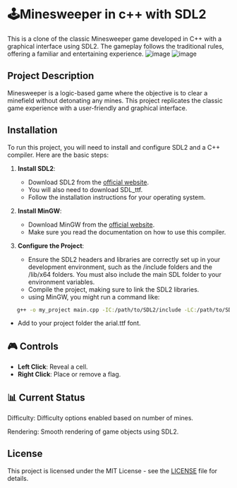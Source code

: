 
# 🕹️Minesweeper in c++ with SDL2

This is a clone of the classic Minesweeper game developed in C++ with a graphical interface using SDL2. The gameplay follows the traditional rules, offering a familiar and entertaining experience.
![image](https://github.com/user-attachments/assets/84d6aab5-bbe6-4e21-8f79-4d8737c98d22)
![image](https://github.com/user-attachments/assets/a6a4fd64-ff79-4f4f-b7b9-4475e14079d3)



## Project Description

Minesweeper is a logic-based game where the objective is to clear a minefield without detonating any mines. This project replicates the classic game experience with a user-friendly and graphical interface.
## Installation

To run this project, you will need to install and configure SDL2 and a C++ compiler. Here are the basic steps:

1. **Install SDL2**:
   - Download SDL2 from the [official website](https://github.com/libsdl-org/SDL/releases/tag/release-2.30.11).
   - You will also need to download SDL_ttf.
   - Follow the installation instructions for your operating system.

  
2. **Install MinGW**:
   - Download MinGW from the [official website](https://www.mingw-w64.org/).
   - Make sure you read the documentation on how to use this compiler.

4. **Configure the Project**:
   - Ensure the SDL2 headers and libraries are correctly set up in your development environment, such as the /include folders and the /lib/x64 folders. You must also include the main SDL folder to your environment variables.
   - Compile the project, making sure to link the SDL2 libraries.
   - using MinGW, you might run a command like:
```bash
   g++ -o my_project main.cpp -IC:/path/to/SDL2/include -LC:/path/to/SDL2/lib -lSDL2 -lSDL2_ttf
```
   - Add to your project folder the arial.ttf font.  


## 🎮 Controls

- **Left Click**: Reveal a cell.
- **Right Click**: Place or remove a flag.

## 📊 Current Status
Difficulty: Difficulty options enabled based on number of mines.

Rendering: Smooth rendering of game objects using SDL2.


## License

This project is licensed under the MIT License - see the [LICENSE](LICENSE) file for details.
